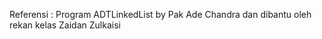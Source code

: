 Referensi : Program ADTLinkedList by Pak Ade Chandra dan dibantu oleh rekan kelas Zaidan Zulkaisi
          
